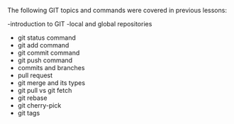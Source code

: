 The following GIT topics and commands were covered in previous lessons:

-introduction to GIT
-local and global repositories
- git status command
- git add command
- git commit command
- git push command
- commits and branches
- pull request
- git merge and its types
- git pull vs git fetch
- git rebase
- git cherry-pick
- git tags
